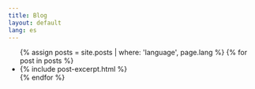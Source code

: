 ```yaml
---
title: Blog
layout: default
lang: es
---
```


<ul class="grid">
{% assign posts = site.posts | where: 'language', page.lang %}
{% for post in posts %}
<li>
  {% include post-excerpt.html %}
</li>
{% endfor %}
</ul>
